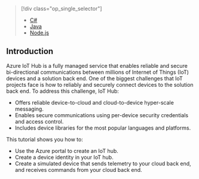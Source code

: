 > [!div class="op_single_selector"]
> * [C#](../articles/iot-hub/iot-hub-csharp-csharp-getstarted.md)
> * [Java](../articles/iot-hub/iot-hub-java-java-getstarted.md)
> * [Node.js](../articles/iot-hub/iot-hub-node-node-getstarted.md)
> 
> 

## Introduction
Azure IoT Hub is a fully managed service that enables reliable and secure bi-directional communications between millions of Internet of Things (IoT) devices and a solution back end. One of the biggest challenges that IoT projects face is how to reliably and securely connect devices to the solution back end. To address this challenge, IoT Hub:

* Offers reliable device-to-cloud and cloud-to-device hyper-scale messaging.
* Enables secure communications using per-device security credentials and access control.
* Includes device libraries for the most popular languages and platforms.

This tutorial shows you how to:

* Use the Azure portal to create an IoT hub.
* Create a device identity in your IoT hub.
* Create a simulated device that sends telemetry to your cloud back end, and receives commands from your cloud back end.


